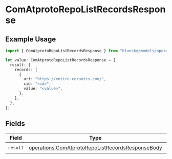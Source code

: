 # ComAtprotoRepoListRecordsResponse

## Example Usage

```typescript
import { ComAtprotoRepoListRecordsResponse } from "bluesky/models/operations";

let value: ComAtprotoRepoListRecordsResponse = {
  result: {
    records: [
      {
        uri: "https://entire-ceramics.com/",
        cid: "<id>",
        value: "<value>",
      },
    ],
  },
};
```

## Fields

| Field                                                                                                                | Type                                                                                                                 | Required                                                                                                             | Description                                                                                                          |
| -------------------------------------------------------------------------------------------------------------------- | -------------------------------------------------------------------------------------------------------------------- | -------------------------------------------------------------------------------------------------------------------- | -------------------------------------------------------------------------------------------------------------------- |
| `result`                                                                                                             | [operations.ComAtprotoRepoListRecordsResponseBody](../../models/operations/comatprotorepolistrecordsresponsebody.md) | :heavy_check_mark:                                                                                                   | N/A                                                                                                                  |